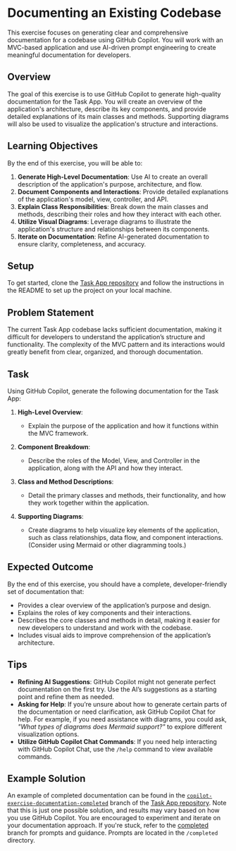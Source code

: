 # Documenting an Existing Codebase

This exercise focuses on generating clear and comprehensive documentation for a codebase using GitHub Copilot. You will work with an MVC-based application and use AI-driven prompt engineering to create meaningful documentation for developers.

## Overview

The goal of this exercise is to use GitHub Copilot to generate high-quality documentation for the Task App. You will create an overview of the application's architecture, describe its key components, and provide detailed explanations of its main classes and methods. Supporting diagrams will also be used to visualize the application's structure and interactions.

## Learning Objectives

By the end of this exercise, you will be able to:
1. **Generate High-Level Documentation**: Use AI to create an overall description of the application's purpose, architecture, and flow.
2. **Document Components and Interactions**: Provide detailed explanations of the application's model, view, controller, and API.
3. **Explain Class Responsibilities**: Break down the main classes and methods, describing their roles and how they interact with each other.
4. **Utilize Visual Diagrams**: Leverage diagrams to illustrate the application's structure and relationships between its components.
5. **Iterate on Documentation**: Refine AI-generated documentation to ensure clarity, completeness, and accuracy.

## Setup

To get started, clone the [Task App repository](https://github.com/bxtp4p/copilot-app-taskapp) and follow the instructions in the README to set up the project on your local machine.

## Problem Statement

The current Task App codebase lacks sufficient documentation, making it difficult for developers to understand the application’s structure and functionality. The complexity of the MVC pattern and its interactions would greatly benefit from clear, organized, and thorough documentation.

## Task

Using GitHub Copilot, generate the following documentation for the Task App:

1. **High-Level Overview**:
   - Explain the purpose of the application and how it functions within the MVC framework.
   
2. **Component Breakdown**:
   - Describe the roles of the Model, View, and Controller in the application, along with the API and how they interact.

3. **Class and Method Descriptions**:
   - Detail the primary classes and methods, their functionality, and how they work together within the application.

4. **Supporting Diagrams**:
   - Create diagrams to help visualize key elements of the application, such as class relationships, data flow, and component interactions. (Consider using Mermaid or other diagramming tools.)

## Expected Outcome

By the end of this exercise, you should have a complete, developer-friendly set of documentation that:

- Provides a clear overview of the application’s purpose and design.
- Explains the roles of key components and their interactions.
- Describes the core classes and methods in detail, making it easier for new developers to understand and work with the codebase.
- Includes visual aids to improve comprehension of the application’s architecture.

## Tips

- **Refining AI Suggestions**: GitHub Copilot might not generate perfect documentation on the first try. Use the AI’s suggestions as a starting point and refine them as needed.
- **Asking for Help**: If you’re unsure about how to generate certain parts of the documentation or need clarification, ask GitHub Copilot Chat for help. For example, if you need assistance with diagrams, you could ask, *"What types of diagrams does Mermaid support?"* to explore different visualization options.
- **Utilize GitHub Copilot Chat Commands**: If you need help interacting with GitHub Copilot Chat, use the `/help` command to view available commands.

## Example Solution

An example of completed documentation can be found in the [`copilot-exercise-documentation-completed`](https://github.com/bxtp4p/copilot-app-taskapp/tree/copilot-exercise-documentation-completed) branch of the [Task App repository](https://github.com/bxtp4p/copilot-app-taskapp). Note that this is just one possible solution, and results may vary based on how you use GitHub Copilot. You are encouraged to experiment and iterate on your documentation approach. If you're stuck, refer to the [completed](https://github.com/bxtp4p/copilot-exercise-documentation/tree/completed) branch for prompts and guidance. Prompts are located in the `/completed` directory.
